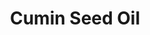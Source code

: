 ---
name: Cumin Seed Oil
title: Cumin Seed Oil
details:
  - detail:
      key: "Brand"
      value: "Natural Aroma"
  - detail:
      key: "Packaging Size"
      value: "5, 25, 200 Kg"
  - detail:
      key: "Packaging Type"
      value: "Can, Barrel"
  - detail:
      key: "Optical Rotation"
      value: "1 to 8 deg (at 20 deg C)"
  - detail:
      key: "Cas"
      value: "0.8700-0.9300"
  - detail:
      key: "Refractive Index Degree Celsius"
      value: "1.4800-1.5090 (at 20 deg C)"
  - detail:
      key: "Specific Gravity"
      value: "0.8700-0.9300 (at 20 deg C)"
  - detail:
      key: "Cuminic Aldehyde"
      value: "Min. 30%"
  - detail:
      key: "Solubility"
      value: "Insoluble in water, soluble in alcohol"
  - detail:
      key: "Freezing Point"
      value: "Not below 120 deg F to 127 deg F"
  - detail:
      key: "Source"
      value: "Cumin seed"
  - detail:
      key: "FEMA No"
      value: "2343"
  - detail:
      key: "EINECS No"
      value: "283-881-6"
  - detail:
      key: "CAS No"
      value: "8014-13-9"
  - detail:
      key: "Physical State"
      value: "Liquid"
showOnHome: false
thumbnail: https://5.imimg.com/data5/SELLER/Default/2021/12/EV/YZ/OU/3823480/cumin-seed-oil-500x500.jpg
productImages:
  - https://ucarecdn.com/8213c725-21d0-4ac0-ad5e-c1975c20032b/
category: essential oils
---